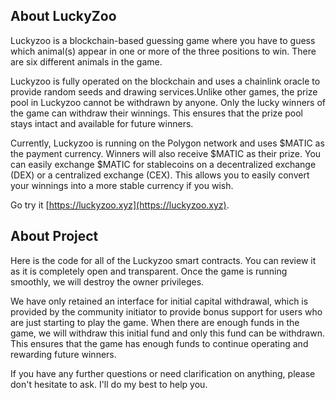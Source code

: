 ## About LuckyZoo
Luckyzoo is a blockchain-based guessing game where you have to guess which animal(s) appear in one or more of the three positions to win. There are six different animals in the game.

Luckyzoo is fully operated on the blockchain and uses a chainlink oracle to provide random seeds and drawing services.Unlike other games, the prize pool in Luckyzoo cannot be withdrawn by anyone. Only the lucky winners of the game can withdraw their winnings. This ensures that the prize pool stays intact and available for future winners.

Currently, Luckyzoo is running on the Polygon network and uses $MATIC as the payment currency. Winners will also receive $MATIC as their prize. You can easily exchange $MATIC for stablecoins on a decentralized exchange (DEX) or a centralized exchange (CEX). This allows you to easily convert your winnings into a more stable currency if you wish.

Go try it [https://luckyzoo.xyz](https://luckyzoo.xyz).


## About Project
Here is the code for all of the Luckyzoo smart contracts. You can review it as it is completely open and transparent. Once the game is running smoothly, we will destroy the owner privileges.

We have only retained an interface for initial capital withdrawal, which is provided by the community initiator to provide bonus support for users who are just starting to play the game. When there are enough funds in the game, we will withdraw this initial fund and only this fund can be withdrawn. This ensures that the game has enough funds to continue operating and rewarding future winners.

If you have any further questions or need clarification on anything, please don't hesitate to ask. I'll do my best to help you.
